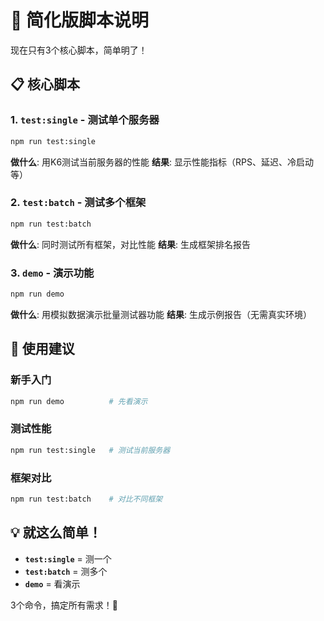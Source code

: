 # 🚀 简化版脚本说明

现在只有3个核心脚本，简单明了！

## 📋 核心脚本

### 1. **`test:single`** - 测试单个服务器
```bash
npm run test:single
```
**做什么**: 用K6测试当前服务器的性能
**结果**: 显示性能指标（RPS、延迟、冷启动等）

### 2. **`test:batch`** - 测试多个框架
```bash
npm run test:batch
```
**做什么**: 同时测试所有框架，对比性能
**结果**: 生成框架排名报告

### 3. **`demo`** - 演示功能
```bash
npm run demo
```
**做什么**: 用模拟数据演示批量测试器功能
**结果**: 生成示例报告（无需真实环境）

## 🎯 使用建议

### 新手入门
```bash
npm run demo          # 先看演示
```

### 测试性能
```bash
npm run test:single   # 测试当前服务器
```

### 框架对比
```bash
npm run test:batch    # 对比不同框架
```

## 💡 就这么简单！

- **`test:single`** = 测一个
- **`test:batch`** = 测多个  
- **`demo`** = 看演示

3个命令，搞定所有需求！🚀
